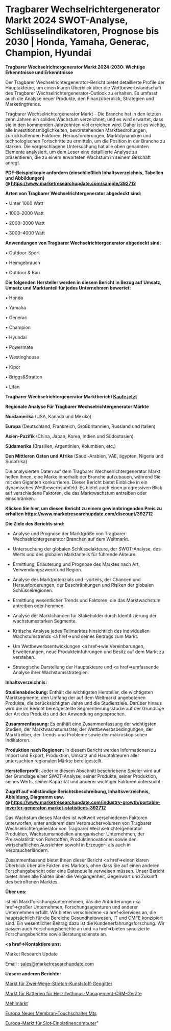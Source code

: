 # Tragbarer Wechselrichtergenerator Markt 2024 SWOT-Analyse, Schlüsselindikatoren, Prognose bis 2030 | Honda, Yamaha, Generac, Champion, Hyundai

<strong>Tragbarer Wechselrichtergenerator Markt 2024-2030: Wichtige Erkenntnisse und Erkenntnisse</strong>

Der Tragbarer Wechselrichtergenerator-Bericht bietet detaillierte Profile der Hauptakteure, um einen klaren Überblick über die Wettbewerbslandschaft des Tragbarer Wechselrichtergenerator-Outlook zu erhalten. Es umfasst auch die Analyse neuer Produkte, den Finanzüberblick, Strategien und Marketingtrends.

Tragbarer Wechselrichtergenerator Markt - Die Branche hat in den letzten zehn Jahren ein solides Wachstum verzeichnet, und es wird erwartet, dass sie in den kommenden Jahrzehnten viel erreichen wird. Daher ist es wichtig, alle Investitionsmöglichkeiten, bevorstehenden Marktbedrohungen, zurückhaltenden Faktoren, Herausforderungen, Marktdynamiken und technologischen Fortschritte zu ermitteln, um die Position in der Branche zu stärken. Die vorgeschlagene Untersuchung hat alle oben genannten Elemente analysiert, um dem Leser eine detaillierte Analyse zu präsentieren, die zu einem erwarteten Wachstum in seinem Geschäft anregt.

<strong><b>PDF-Beispielkopie anfordern (einschließlich Inhaltsverzeichnis, Tabellen und Abbildungen) @ </b></strong><strong><a href=https://www.marketresearchupdate.com/sample/392712><strong>https://www.marketresearchupdate.com/sample/392712</u></a></strong></strong>

<strong>Arten von Tragbarer Wechselrichtergenerator abgedeckt sind:</strong>

• Unter 1000 Watt

• 1000–2000 Watt

• 2000–3000 Watt

• 3000–4000 Watt

<strong>Anwendungen von Tragbarer Wechselrichtergenerator abgedeckt sind:</strong>

• Outdoor-Sport

• Heimgebrauch

• Outdoor & Bau

<strong>Die folgenden Hersteller werden in diesem Bericht in Bezug auf Umsatz, Umsatz und Marktanteil für jedes Unternehmen bewertet:</strong>

• Honda

• Yamaha

• Generac

• Champion

• Hyundai

• Powermate

• Westinghouse

• Kipor

• Briggs&Stratton

• Lifan

<strong>Tragbarer Wechselrichtergenerator Marktbericht <a href=https://www.marketresearchupdate.com/buynow/392712>Kaufe jetzt</a></strong>

<strong>Regionale Analyse Für Tragbarer Wechselrichtergenerator Märkte</strong>

<strong>Nordamerika</strong> (USA, Kanada und Mexiko)

<strong>Europa</strong> (Deutschland, Frankreich, Großbritannien, Russland und Italien)

<strong>Asien-Pazifik</strong> (China, Japan, Korea, Indien und Südostasien)

<strong>Südamerika</strong> (Brasilien, Argentinien, Kolumbien, etc.)

<strong>Den Mittleren</strong> <strong>Osten und Afrika</strong> (Saudi-Arabien, VAE, ägypten, Nigeria und Südafrika)

Die analysierten Daten auf dem Tragbarer Wechselrichtergenerator Markt helfen Ihnen, eine Marke innerhalb der Branche aufzubauen, während Sie mit den Giganten konkurrieren. Dieser Bericht bietet Einblicke in ein dynamisches Wettbewerbsumfeld. Es bietet auch einen progressiven Blick auf verschiedene Faktoren, die das Marktwachstum antreiben oder einschränken.

<strong>Klicken Sie hier, um diesen Bericht zu einem gewinnbringenden Preis zu erhalten
</strong><strong><a href=https://www.marketresearchupdate.com/discount/392712>https://www.marketresearchupdate.com/discount/392712</b></u></strong></a>

<strong>Die Ziele des Berichts sind:</strong>

- Analyse und Prognose der Marktgröße von Tragbarer Wechselrichtergenerator Branchen auf dem Weltmarkt.

- Untersuchung der globalen Schlüsselakteure, der SWOT-Analyse, des Werts und des globalen Marktanteils für führende Akteure.

- Ermittlung, Erläuterung und Prognose des Marktes nach Art, Verwendungszweck und Region.

- Analyse des Marktpotenzials und -vorteils, der Chancen und Herausforderungen, der Beschränkungen und Risiken der globalen Schlüsselregionen.

- Ermittlung wesentlicher Trends und Faktoren, die das Marktwachstum antreiben oder hemmen.

- Analyse der Marktchancen für Stakeholder durch Identifizierung der wachstumsstarken Segmente.

- Kritische Analyse jedes Teilmarktes hinsichtlich des individuellen Wachstumstrends <a href=>und</a> seines Beitrags zum Markt.

- Um Wettbewerbsentwicklungen <a href=>wie</a> Vereinbarungen, Erweiterungen, neue Produkteinführungen und Besitz auf dem Markt zu verstehen.

- Strategische Darstellung der Hauptakteure und <a href=>umfas</a>sende Analyse ihrer Wachstumsstrategien.

<strong>Inhaltsverzeichnis:</strong>

<strong>Studienabdeckung:</strong> Enthält die wichtigsten Hersteller, die wichtigsten Marktsegmente, den Umfang der auf dem Weltmarkt angebotenen Produkte, die berücksichtigten Jahre und die Studienziele. Darüber hinaus wird die im Bericht bereitgestellte Segmentierungsstudie auf der Grundlage der Art des Produkts und der Anwendung angesprochen.

<strong>Zusammenfassung:</strong> Es enthält eine Zusammenfassung der wichtigsten Studien, der Marktwachstumsrate, der Wettbewerbsbedingungen, der Markttreiber, der Trends und Probleme sowie der makroskopischen Indikatoren.

<strong>Produktion nach Regionen:</strong> In diesem Bericht werden Informationen zu Import und Export, Produktion, Umsatz und Hauptakteuren aller untersuchten regionalen Märkte bereitgestellt.

<strong>Herstellerprofil:</strong> Jeder in diesem Abschnitt beschriebene Spieler wird auf der Grundlage einer SWOT-Analyse, seiner Produkte, seiner Produktion, seines Werts, seiner Kapazität und anderer wichtiger Faktoren untersucht.

<strong><b>Zugriff auf vollständige Berichtsbeschreibung, Inhaltsverzeichnis, Abbildung, Diagramm usw. @ </b></strong><strong><a href=https://www.marketresearchupdate.com/industry-growth/portable-inverter-generator-market-statistices-392712>https://www.marketresearchupdate.com/industry-growth/portable-inverter-generator-market-statistices-392712</a></strong>

Das Wachstum dieses Marktes ist weltweit verschiedenen Faktoren unterworfen, unter anderem dem Verbrauchervolumen von Tragbarer Wechselrichtergenerator von Tragbarer Wechselrichtergenerator Produkten, Wachstumsmodellen anorganischer Unternehmen, der Preisvolatilität von Rohstoffen, Produktinnovationen sowie den wirtschaftlichen Aussichten sowohl in Erzeuger- als auch in Verbraucherländern.

Zusammenfassend bietet Ihnen dieser Bericht <a href=>einen</a> klaren Überblick über alle Fakten des Marktes, ohne dass Sie auf einen anderen Forschungsbericht oder eine Datenquelle verweisen müssen. Unser Bericht bietet Ihnen alle Fakten über die Vergangenheit, Gegenwart und Zukunft des betroffenen Marktes.

<strong>Über uns:</strong>

 ist ein Marktforschungsunternehmen, das die Anforderungen <a href=>großer</a> Unternehmen, Forschungsagenturen und anderer Unternehmen erfüllt. Wir bieten verschiedene <a href=>Services</a> an, die hauptsächlich für die Bereiche Gesundheitswesen, IT und CMFE konzipiert sind. Ein wesentlicher Beitrag dazu ist die Kundenerfahrungsforschung. Wir passen auch Forschungsberichte an und <a href=>bieten</a> syndizierte Forschungsberichte sowie Beratungsdienste an.

<strong><a href=>Kontaktiere uns:</a></strong>

Market Research Update

Email : sales@marketresearchupdate.com

<strong>Unsere anderen Berichte:</strong>

<a href=https://www.linkedin.com/pulse/two-way-stretch-plastic-geogrid-market-2023>Markt für Zwei-Wege-Stretch-Kunststoff-Geogitter</a>

<a href=https://www.linkedin.com/pulse/cardiac-rhythm-management-crm-devices-batteries-market>Markt für Batterien für Herzrhythmus-Management-CRM-Geräte</a>

<a href=https://www.linkedin.com/pulse/flour-market-size-industry-growth-factors-applications>Mehlmarkt</a>

<a href=https://www.linkedin.com/pulse/europe-new-membrane-touch-switch-mts>Europa Neuer Membran-Touchschalter Mts</a>

<a href=https://www.linkedin.com/pulse/europe-slot-single-board-computers-market-2023-wcv2f/>Europa-Markt für Slot-Einplatinencomputer</a>"
